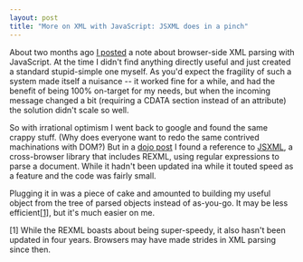 ```yaml
---
layout: post
title: "More on XML with JavaScript: JSXML does in a pinch"
---
```




<p>About two months ago <a href="http://www.cwinters.com/news/display/?news_id=3451"  title="Parsing XML with JavaScript: anything easy?">I posted</a> a note about browser-side XML parsing with JavaScript. At the time I didn't find anything directly useful and just created a standard stupid-simple one myself. As you'd expect the fragility of such a system made itself a nuisance -- it worked fine for a while, and had the benefit of being 100% on-target for my needs, but when the incoming message changed a bit (requiring a CDATA section instead of an attribute) the solution didn't scale so well.</p>

<p>So with irrational optimism I went back to google and found the same crappy stuff. (Why does everyone want to redo the same contrived machinations with DOM?) But in a <a 
title="[Dojo-interest] how to deal with xml" href="http://dojotoolkit.org/pipermail/dojo-interest/2005-February/000025.html">dojo post</a> I found a reference to <a href="http://levelthreesolutions.com/jsxml/" title="JSXML">JSXML</a>, a cross-browser library that includes REXML, using regular expressions to parse a document. While it hadn't been updated ina  while it touted speed as a feature and the code was fairly small.</p>

<p>Plugging it in was a piece of cake and amounted to building my useful object from the tree of parsed objects instead of as-you-go. It may be less efficient<a href=#note1">[1]</a>, but it's much easier on me.</p>

<p><a name="note1">[1]</a> While the REXML boasts about being super-speedy, it also hasn't been updated in four years. Browsers may have made strides in XML parsing since then.</p>


